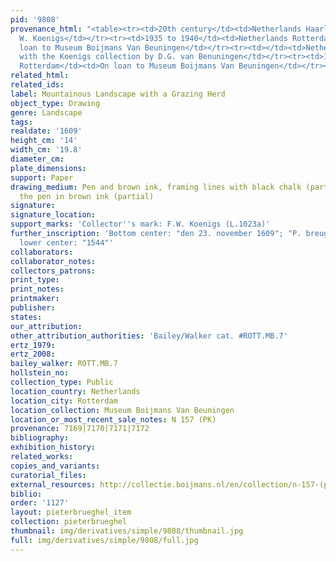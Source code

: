 ```yaml
---
pid: '9808'
provenance_html: "<table><tr><td>20th century</td><td>Netherlands Haarlem</td><td>Franz
  W. Koenigs</td></tr><tr><td>1935 to 1940</td><td>Netherlands Rotterdam</td><td>On
  loan to Museum Boijmans Van Beuningen</td></tr><tr><td></td><td>Netherlands Rotterdam</td><td>Purchased
  with the Koenigs collection by D.G. van Benuningen</td></tr><tr><td>1940</td><td>Netherlands
  Rotterdam</td><td>On loan to Museum Boijmans Van Beuningen</td></tr></table>"
related_html: 
related_ids: 
label: Mountainous Landscape with a Grazing Herd
object_type: Drawing
genre: Landscape
tags: 
realdate: '1609'
height_cm: '14'
width_cm: '19.8'
diameter_cm: 
plate_dimensions: 
support: Paper
drawing_medium: Pen and brown ink, framing lines with black chalk (partial) and with
  the pen in brown ink (partial)
signature: 
signature_location: 
support_marks: 'Collector''s mark: F.W. Koenigs (L.1023a)'
further_inscription: 'Bottom center: "den 23. november 1609"; "P. breugel"; Verso,
  lower center: "1544"'
collaborators: 
collaborator_notes: 
collectors_patrons: 
print_type: 
print_notes: 
printmaker: 
publisher: 
states: 
our_attribution: 
other_attribution_authorities: 'Bailey/Walker cat. #ROTT.MB.7'
ertz_1979: 
ertz_2008: 
bailey_walker: ROTT.MB.7
hollstein_no: 
collection_type: Public
location_country: Netherlands
location_city: Rotterdam
location_collection: Museum Boijmans Van Beuningen
location_or_most_recent_sale_notes: N 157 (PK)
provenance: 7169|7170|7171|7172
bibliography: 
exhibition_history: 
related_works: 
copies_and_variants: 
curatorial_files: 
external_resources: http://collectie.boijmans.nl/en/collection/n-157-(pk)
biblio: 
order: '1127'
layout: pieterbrueghel_item
collection: pieterbrueghel
thumbnail: img/derivatives/simple/9808/thumbnail.jpg
full: img/derivatives/simple/9808/full.jpg
---
```

